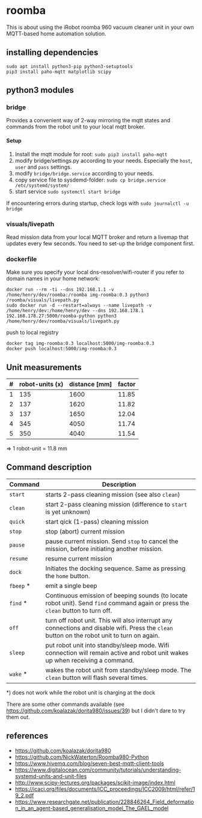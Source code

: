 # roomba

This is about using the iRobot roomba 960 vacuum cleaner unit in your own MQTT-based home automation solution.

## installing dependencies

```
sudo apt install python3-pip python3-setuptools
pip3 install paho-mqtt matplotlib scipy
```

## python3 modules

### bridge

Provides a convenient way of 2-way mirroring the mqtt states and commands from the robot unit to your local mqtt broker.

#### Setup

1. Install the mqtt module for root: `sudo pip3 install paho-mqtt`
2. modify bridge/settings.py according to your needs. Especially the `host`, `user` and `pass` settings.
3. modify `bridge/bridge.service` according to your needs.
4. copy service file to sysdemd-folder: `sudo cp bridge.service /etc/systemd/system/`
5. start service `sudo systemctl start bridge`

If encountering errors during startup, check logs with `sudo journalctl -u bridge`

### visuals/livepath

Read mission data from your local MQTT broker and return a livemap that updates every few seconds. You need to set-up the bridge component first.

### dockerfile

Make sure you specify your local dns-resolver/wifi-router if you refer to domain names in your home network:
```
docker run --rm -ti --dns 192.168.1.1 -v /home/henry/dev/roomba:/roomba img-roomba:0.3 python3 /roomba/visuals/livepath.py
sudo docker run -d --restart=always --name livepath -v /home/henry/dev:/home/henry/dev --dns 192.168.178.1 192.168.178.27:5000/roomba-python python3 /home/henry/dev/roomba/visuals/livepath.py
```

push to local registry
```
docker tag img-roomba:0.3 localhost:5000/img-roomba:0.3
docker push localhost:5000/img-roomba:0.3
```

## Unit measurements

\# | robot-units (x) | distance [mm] | factor
---|---|--|--
1 | 135 | 1600 | 11.85 
2 | 137 | 1620 | 11.82
3 | 137 | 1650 | 12.04
4 | 345 | 4050 | 11.74
5 | 350 | 4040 | 11.54

=> 1 robot-unit = 11.8 mm

## Command description

Command | Description
---|---
`start` | starts 2-pass cleaning mission (see also `clean`)
`clean` | start 2-pass cleaning mission (difference to `start` is yet unknown)
`quick` | start qick (1-pass) cleaning mission
`stop` | stop (abort) current mission
`pause` | pause current mission. Send `stop` to cancel the mission, before initiating another mission.
`resume` | resume current mission
`dock` | Initiates the docking sequence. Same as pressing the `home` button.
`fbeep` * | emit a single beep
`find` * | Continuous emission of beeping sounds (to locate robot unit). Send `find` command again or press the `clean` button to turn off.
`off` | turn off robot unit. This will also interrupt any connections and disable wifi. Press the `clean` button on the robot unit to turn on again.
`sleep` | put robot unit into standby/sleep mode. Wifi connection will remain active and robot unit wakes up when receiving a command.
`wake` * | wakes the robot unit from standby/sleep mode. The `clean` button will flash several times.

*) does not work while the robot unit is charging at the dock

There are some other commands available (see https://github.com/koalazak/dorita980/issues/39) but I didn't dare to try them out.

## references
* https://github.com/koalazak/dorita980
* https://github.com/NickWaterton/Roomba980-Python
* https://www.hivemq.com/blog/seven-best-mqtt-client-tools
* https://www.digitalocean.com/community/tutorials/understanding-systemd-units-and-unit-files
* http://www.scipy-lectures.org/packages/scikit-image/index.html
* https://icaci.org/files/documents/ICC_proceedings/ICC2009/html/refer/19_2.pdf
* https://www.researchgate.net/publication/228846264_Field_deformation_in_an_agent-based_generalisation_model_The_GAEL_model



